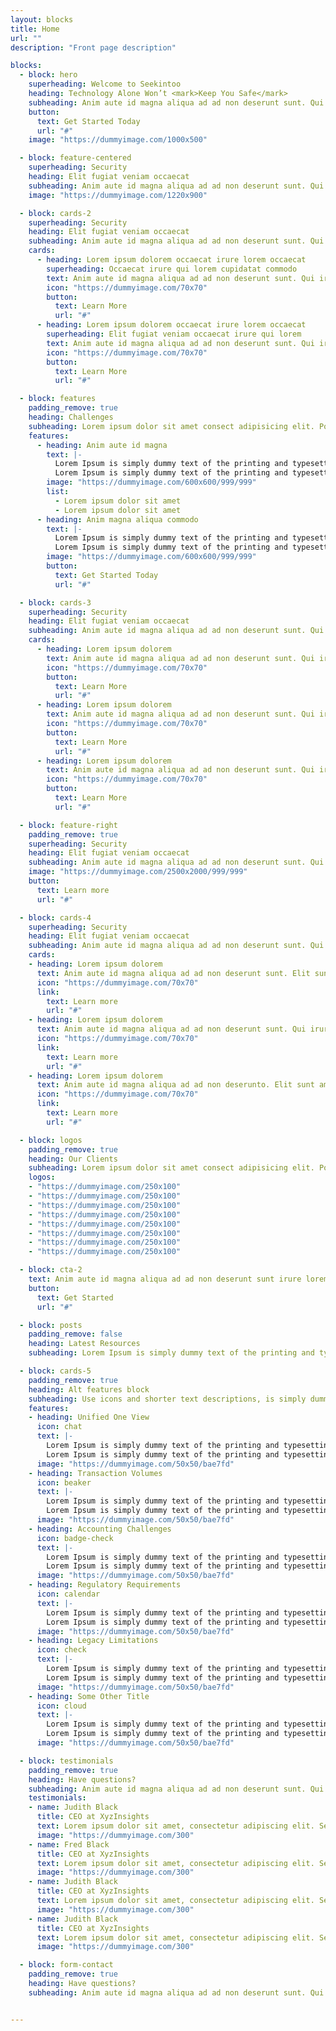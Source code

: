 ```yaml
---
layout: blocks
title: Home
url: ""
description: "Front page description"

blocks:
  - block: hero
    superheading: Welcome to Seekintoo
    heading: Technology Alone Won’t <mark>Keep You Safe</mark>
    subheading: Anim aute id magna aliqua ad ad non deserunt sunt. Qui irure qui lorem cupidatat commodo. Elit sunt amet fugiat veniam occaecat fugiat aliqua ad ad non deserunt sunt.
    button:
      text: Get Started Today
      url: "#"
    image: "https://dummyimage.com/1000x500"

  - block: feature-centered
    superheading: Security
    heading: Elit fugiat veniam occaecat
    subheading: Anim aute id magna aliqua ad ad non deserunt sunt. Qui irure qui lorem cupidatat commodo. Elit sunt amet fugiat veniam occaecat fugiat aliqua ad ad non deserunt sunt.
    image: "https://dummyimage.com/1220x900"

  - block: cards-2
    superheading: Security
    heading: Elit fugiat veniam occaecat
    subheading: Anim aute id magna aliqua ad ad non deserunt sunt. Qui irure qui lorem cupidatat commodo. Elit sunt amet fugiat veniam occaecat fugiat aliqua ad ad non deserunt sunt.
    cards:
      - heading: Lorem ipsum dolorem occaecat irure lorem occaecat
        superheading: Occaecat irure qui lorem cupidatat commodo
        text: Anim aute id magna aliqua ad ad non deserunt sunt. Qui irure qui lorem cupidatat commodo. Elit sunt amet fugiat veniam occaecat fugiat aliqua ad ad non deserunt sunt.
        icon: "https://dummyimage.com/70x70"
        button:
          text: Learn More
          url: "#"
      - heading: Lorem ipsum dolorem occaecat irure lorem occaecat
        superheading: Elit fugiat veniam occaecat irure qui lorem
        text: Anim aute id magna aliqua ad ad non deserunt sunt. Qui irure qui lorem cupidatat commodo. Elit sunt amet fugiat veniam occaecat fugiat aliqua ad ad non deserunt sunt.
        icon: "https://dummyimage.com/70x70"
        button:
          text: Learn More
          url: "#"

  - block: features
    padding_remove: true
    heading: Challenges
    subheading: Lorem ipsum dolor sit amet consect adipisicing elit. Possimus magnam voluptatum cupiditate veritatis in accusamus quisquam.
    features:
      - heading: Anim aute id magna
        text: |-
          Lorem Ipsum is simply dummy text of the printing and typesetting industry.
          Lorem Ipsum is simply dummy text of the printing and typesetting industry.
        image: "https://dummyimage.com/600x600/999/999"
        list:
          - Lorem ipsum dolor sit amet
          - Lorem ipsum dolor sit amet
      - heading: Anim magna aliqua commodo
        text: |-
          Lorem Ipsum is simply dummy text of the printing and typesetting industry.
          Lorem Ipsum is simply dummy text of the printing and typesetting industry.
        image: "https://dummyimage.com/600x600/999/999"
        button:
          text: Get Started Today
          url: "#"

  - block: cards-3
    superheading: Security
    heading: Elit fugiat veniam occaecat
    subheading: Anim aute id magna aliqua ad ad non deserunt sunt. Qui irure qui lorem cupidatat commodo. Elit sunt amet fugiat veniam occaecat fugiat aliqua ad ad non deserunt sunt.
    cards:
      - heading: Lorem ipsum dolorem
        text: Anim aute id magna aliqua ad ad non deserunt sunt. Qui irure qui lorem cupidatat commodo. Elit sunt amet fugiat veniam occaecat fugiat aliqua ad ad non deserunt sunt.
        icon: "https://dummyimage.com/70x70"
        button:
          text: Learn More
          url: "#"
      - heading: Lorem ipsum dolorem
        text: Anim aute id magna aliqua ad ad non deserunt sunt. Qui irure qui lorem cupidatat commodo. Elit sunt amet fugiat veniam occaecat fugiat aliqua ad ad non deserunt sunt.
        icon: "https://dummyimage.com/70x70"
        button:
          text: Learn More
          url: "#"
      - heading: Lorem ipsum dolorem
        text: Anim aute id magna aliqua ad ad non deserunt sunt. Qui irure qui lorem cupidatat commodo. Elit sunt amet fugiat veniam occaecat fugiat aliqua ad ad non deserunt sunt.
        icon: "https://dummyimage.com/70x70"
        button:
          text: Learn More
          url: "#"

  - block: feature-right
    padding_remove: true
    superheading: Security
    heading: Elit fugiat veniam occaecat
    subheading: Anim aute id magna aliqua ad ad non deserunt sunt. Qui irure qui lorem cupidatat commodo. Elit sunt amet fugiat veniam occaecat fugiat aliqua ad ad non deserunt sunt.
    image: "https://dummyimage.com/2500x2000/999/999"
    button:
      text: Learn more
      url: "#"

  - block: cards-4
    superheading: Security
    heading: Elit fugiat veniam occaecat
    subheading: Anim aute id magna aliqua ad ad non deserunt sunt. Qui irure qui lorem cupidatat commodo. Elit sunt amet fugiat veniam occaecat fugiat aliqua ad ad non deserunt sunt.
    cards:
    - heading: Lorem ipsum dolorem
      text: Anim aute id magna aliqua ad ad non deserunt sunt. Elit sunt amet fugiat veniam occaecat fugiat aliqua ad ad non deserunt sunt.
      icon: "https://dummyimage.com/70x70"
      link:
        text: Learn more
        url: "#"
    - heading: Lorem ipsum dolorem
      text: Anim aute id magna aliqua ad ad non deserunt sunt. Qui irure qui lorem cupidatat commodo. Elit sunt amet fugiat veniam occaecat fugiat aliqua ad ad non deserunt sunt.
      icon: "https://dummyimage.com/70x70"
      link:
        text: Learn more
        url: "#"
    - heading: Lorem ipsum dolorem
      text: Anim aute id magna aliqua ad ad non deserunto. Elit sunt amet fugiat veniam occaecat fugiat aliqua ad ad non deserunt sunt.
      icon: "https://dummyimage.com/70x70"
      link:
        text: Learn more
        url: "#"

  - block: logos
    padding_remove: true
    heading: Our Clients
    subheading: Lorem ipsum dolor sit amet consect adipisicing elit. Possimus magnam voluptatum cupiditate veritatis in accusamus quisquam.
    logos:
    - "https://dummyimage.com/250x100"
    - "https://dummyimage.com/250x100"
    - "https://dummyimage.com/250x100"
    - "https://dummyimage.com/250x100"
    - "https://dummyimage.com/250x100"
    - "https://dummyimage.com/250x100"
    - "https://dummyimage.com/250x100"
    - "https://dummyimage.com/250x100"

  - block: cta-2
    text: Anim aute id magna aliqua ad ad non deserunt sunt irure lorem.
    button:
      text: Get Started
      url: "#"

  - block: posts
    padding_remove: false
    heading: Latest Resources
    subheading: Lorem Ipsum is simply dummy text of the printing and typesetting industry of the printing and typesetting industry

  - block: cards-5  
    padding_remove: true
    heading: Alt features block
    subheading: Use icons and shorter text descriptions, is simply dummy text of the printing and typesetting industry.
    features:
    - heading: Unified One View
      icon: chat
      text: |-
        Lorem Ipsum is simply dummy text of the printing and typesetting industry.
        Lorem Ipsum is simply dummy text of the printing and typesetting industry.
      image: "https://dummyimage.com/50x50/bae7fd"
    - heading: Transaction Volumes
      icon: beaker
      text: |-
        Lorem Ipsum is simply dummy text of the printing and typesetting industry.
        Lorem Ipsum is simply dummy text of the printing and typesetting industry.
      image: "https://dummyimage.com/50x50/bae7fd"
    - heading: Accounting Challenges
      icon: badge-check
      text: |-
        Lorem Ipsum is simply dummy text of the printing and typesetting industry.
        Lorem Ipsum is simply dummy text of the printing and typesetting industry.
      image: "https://dummyimage.com/50x50/bae7fd"
    - heading: Regulatory Requirements
      icon: calendar
      text: |-
        Lorem Ipsum is simply dummy text of the printing and typesetting industry.
        Lorem Ipsum is simply dummy text of the printing and typesetting industry.
      image: "https://dummyimage.com/50x50/bae7fd"
    - heading: Legacy Limitations
      icon: check
      text: |-
        Lorem Ipsum is simply dummy text of the printing and typesetting industry.
        Lorem Ipsum is simply dummy text of the printing and typesetting industry.
      image: "https://dummyimage.com/50x50/bae7fd"
    - heading: Some Other Title
      icon: cloud
      text: |-
        Lorem Ipsum is simply dummy text of the printing and typesetting industry.
        Lorem Ipsum is simply dummy text of the printing and typesetting industry.
      image: "https://dummyimage.com/50x50/bae7fd"

  - block: testimonials
    padding_remove: true
    heading: Have questions?
    subheading: Anim aute id magna aliqua ad ad non deserunt sunt. Qui irure qui lorem cupidatat commodo. Elit sunt amet fugiat veniam occaecat fugiat aliqua ad ad non deserunt sunt.
    testimonials:
    - name: Judith Black
      title: CEO at XyzInsights
      text: Lorem ipsum dolor sit amet, consectetur adipiscing elit. Sed urna nulla vitae laoreet augue. Amet feugiat est integer dolor auctor adipiscing nunc urna, sit.
      image: "https://dummyimage.com/300"
    - name: Fred Black
      title: CEO at XyzInsights
      text: Lorem ipsum dolor sit amet, consectetur adipiscing elit. Sed urna nulla vitae laoreet augue. Amet feugiat est integer dolor auctor adipiscing nunc urna, sit.
      image: "https://dummyimage.com/300"
    - name: Judith Black
      title: CEO at XyzInsights
      text: Lorem ipsum dolor sit amet, consectetur adipiscing elit. Sed urna nulla vitae laoreet augue. Amet feugiat est integer dolor auctor adipiscing nunc urna, sit.
      image: "https://dummyimage.com/300"
    - name: Judith Black
      title: CEO at XyzInsights
      text: Lorem ipsum dolor sit amet, consectetur adipiscing elit. Sed urna nulla vitae laoreet augue. Amet feugiat est integer dolor auctor adipiscing nunc urna, sit.
      image: "https://dummyimage.com/300"

  - block: form-contact
    padding_remove: true
    heading: Have questions?
    subheading: Anim aute id magna aliqua ad ad non deserunt sunt. Qui irure qui lorem cupidatat commodo. Elit sunt amet fugiat veniam occaecat fugiat aliqua ad ad non deserunt sunt.


---
```

